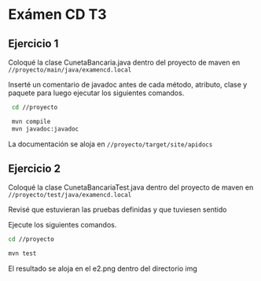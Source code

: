 # Exámen CD T3

## Ejercicio 1 

Coloqué la clase CunetaBancaria.java dentro del proyecto de maven en `//proyecto/main/java/examencd.local`

Inserté un comentario de javadoc antes de cada método, atributo, clase y paquete para luego ejecutar los siguientes comandos.

```bash
 cd //proyecto

 mvn compile
 mvn javadoc:javadoc
```
La documentación se aloja en `//proyecto/target/site/apidocs`

## Ejercicio 2

Coloqué la clase CunetaBancariaTest.java dentro del proyecto de maven en `//proyecto/test/java/examencd.local`

Revisé que estuvieran las pruebas definidas y que tuviesen sentido

Ejecute los siguientes comandos.
```bash
cd //proyecto

mvn test
```
El resultado se aloja en el e2.png dentro del directorio img

